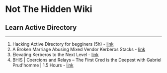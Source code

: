 # Not The Hidden Wiki

## Learn Active Directory
-----

1. Hacking Active Directory for begginers (5h) - [link](https://www.youtube.com/watch?v=VXxH4n684HE)
2. A Broken Marriage Abusing Mixed Vendor Kerberos Stacks - [link](https://www.youtube.com/watch?v=ALPsY7X42o4)
3. Elevating Kerberos to the Next Level - [link](https://www.youtube.com/watch?v=GM1PxZPiLMk)
4. BHIS | Coercions and Relays – The First Cred is the Deepest with Gabriel Prud'homme | 1.5 Hours - [link](https://www.youtube.com/watch?v=b0lLxLJKaRs)
